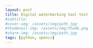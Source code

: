 ```yaml
---
layout: post
title: Digital watermarking tool test
#subtitle: 
#cover-img: /assets/img/path.jpg
#thumbnail-img: /assets/img/thumb.png
#share-img: /assets/img/path.jpg
tags: [python, opencv]
---
```

